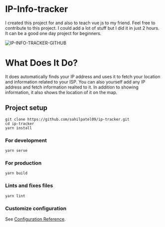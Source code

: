 # IP-Info-tracker
I created this project for and also to teach vue js to my friend. Feel free to contribute to this project. I could add a lot of stuff but I did it in just 2 hours. It can be a good one day project for beginners.

![IP-INFO-TRACKER-GITHUB](https://raw.githubusercontent.com/sahilpatel09/ip-tracker/main/public/screenshot_ip_info_tracker.png)

# What Does It Do?
It does automatically finds your IP address and uses it to fetch your location and information related to your ISP. You can also yourself add any IP address and fetch information realted to it. In addition to showing information, it also shows the location of it on the map.
## Project setup
```
git clone https://github.com/sahilpatel09/ip-tracker.git
cd ip-tracker
yarn install
```

### For development
```
yarn serve
```

### For production
```
yarn build
```

### Lints and fixes files
```
yarn lint
```

### Customize configuration
See [Configuration Reference](https://cli.vuejs.org/config/).
